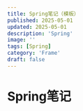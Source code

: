 ```yaml
---
title: Spring笔记（模板）
published: 2025-05-01
updated: 2025-05-01
description: 'Spring'
image: ''
tags: [Spring]
category: 'Frame'
draft: false 
---
```


# Spring笔记

